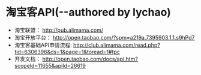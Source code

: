 # 淘宝客API(--authored by lychao)

- 淘宝联盟： <http://pub.alimama.com/>
- 淘宝开放平台： <http://open.taobao.com/?spm=a219a.7395903.1.1.s9hPd7>
- 淘宝客基础API申请流程: <http://club.alimama.com/read.php?tid=6306396&ds=1&page=1&toread=1#tpc>
- 开发文档： <http://open.taobao.com/docs/api.htm?scopeId=11655&apiId=26619>
